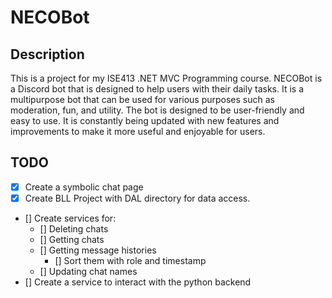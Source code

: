 # NECOBot

## Description
This is a project for my ISE413 .NET MVC Programming course.
NECOBot is a Discord bot that is designed to help users with their daily tasks. It is a multipurpose bot that can be used for various purposes such as moderation, fun, and utility. The bot is designed to be user-friendly and easy to use. It is constantly being updated with new features and improvements to make it more useful and enjoyable for users.

## TODO
- [x] Create a symbolic chat page
- [x] Create BLL Project with DAL directory for data access.
- [] Create services for:
  - [] Deleting chats
  - [] Getting chats
  - [] Getting message histories
    - [] Sort them with role and timestamp
  - [] Updating chat names
- [] Create a service to interact with the python backend